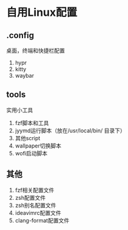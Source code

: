 # 自用Linux配置

## .config

桌面，终端和快捷栏配置

1. hypr
2. kitty
3. waybar

## tools

实用小工具

1. fzf脚本和工具
2. jyymd运行脚本（放在/usr/local/bin/ 目录下）
3. 其他script
4. wallpaper切换脚本
5. wofi启动脚本

## 其他

1. fzf相关配置文件
2. zsh配置文件
3. zsh别名配置文件
4. ideavimrc配置文件
5. clang-format配置文件
